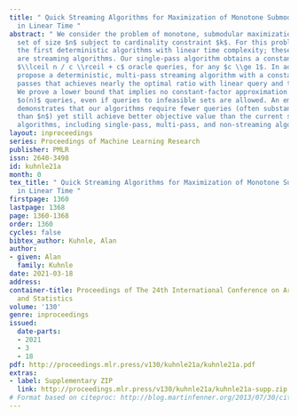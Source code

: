 ```yaml
---
title: " Quick Streaming Algorithms for Maximization of Monotone Submodular Functions
  in Linear Time "
abstract: " We consider the problem of monotone, submodular maximization over a ground
  set of size $n$ subject to cardinality constraint $k$. For this problem, we introduce
  the first deterministic algorithms with linear time complexity; these algorithms
  are streaming algorithms. Our single-pass algorithm obtains a constant ratio in
  $\\lceil n / c \\rceil + c$ oracle queries, for any $c \\ge 1$. In addition, we
  propose a deterministic, multi-pass streaming algorithm with a constant number of
  passes that achieves nearly the optimal ratio with linear query and time complexities.
  We prove a lower bound that implies no constant-factor approximation exists using
  $o(n)$ queries, even if queries to infeasible sets are allowed. An empirical analysis
  demonstrates that our algorithms require fewer queries (often substantially less
  than $n$) yet still achieve better objective value than the current state-of-the-art
  algorithms, including single-pass, multi-pass, and non-streaming algorithms. "
layout: inproceedings
series: Proceedings of Machine Learning Research
publisher: PMLR
issn: 2640-3498
id: kuhnle21a
month: 0
tex_title: " Quick Streaming Algorithms for Maximization of Monotone Submodular Functions
  in Linear Time "
firstpage: 1360
lastpage: 1368
page: 1360-1368
order: 1360
cycles: false
bibtex_author: Kuhnle, Alan
author:
- given: Alan
  family: Kuhnle
date: 2021-03-18
address: 
container-title: Proceedings of The 24th International Conference on Artificial Intelligence
  and Statistics
volume: '130'
genre: inproceedings
issued:
  date-parts:
  - 2021
  - 3
  - 18
pdf: http://proceedings.mlr.press/v130/kuhnle21a/kuhnle21a.pdf
extras:
- label: Supplementary ZIP
  link: http://proceedings.mlr.press/v130/kuhnle21a/kuhnle21a-supp.zip
# Format based on citeproc: http://blog.martinfenner.org/2013/07/30/citeproc-yaml-for-bibliographies/
---
```

